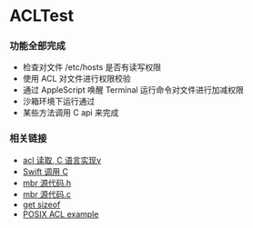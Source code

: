 # ACLTest

### 功能全部完成

* 检查对文件 /etc/hosts 是否有读写权限
* 使用 ACL 对文件进行权限校验
* 通过 AppleScript 唤醒 Terminal 运行命令对文件进行加减权限
* 沙箱环境下运行通过
* 某些方法调用 C api 来完成

### 相关链接

* [acl 读取, C 语言实现v](https://github.com/jvscode/getfacl/blob/master/getfacl.c)
* [Swift 调用 C](http://www.jianshu.com/p/cb2efe0957f4)
* [mbr 源代码.h](https://github.com/practicalswift/osx/blob/master/src/libinfo/membership.subproj/membership.h)
* [mbr 源代码.c](https://github.com/practicalswift/osx/blob/master/src/libinfo/membership.subproj/membership.c)
* [get sizeof](https://stackoverflow.com/questions/24662864/swift-how-to-use-sizeof)
* [POSIX ACL example](http://www.qnx.com/developers/docs/660/index.jsp?topic=%2Fcom.qnx.doc.neutrino.prog%2Ftopic%2Facl_example.html)
